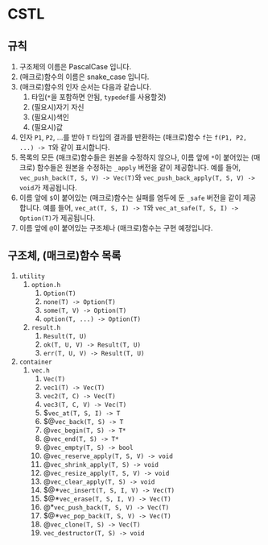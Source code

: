 # CSTL

## 규칙

1. 구조체의 이름은 PascalCase 입니다.
2. (매크로)함수의 이름은 snake_case 입니다.
3. (매크로)함수의 인자 순서는 다음과 같습니다.
   1. 타입(`*`을 포함하면 안됨, `typedef`를 사용할것)
   2. (필요시)자기 자신
   3. (필요시)색인
   4. (필요시)값
3. 인자 `P1`, `P2`, ...를 받아 `T` 타입의 결과를 반환하는 (매크로)함수 `f`는 `f(P1, P2, ...) -> T`와 같이 표시합니다.
4. 목록의 모든 (매크로)함수들은 원본을 수정하지 않으나, 이름 앞에 `*`이 붙어있는 (매크로) 함수들은 원본을 수정하는 `_apply` 버전을 같이 제공합니다. 예를 들어, `vec_push_back(T, S, V) -> Vec(T)`와 `vec_push_back_apply(T, S, V) -> void`가 제공됩니다.
5. 이름 앞에 `$`이 붙어있는 (매크로)함수는 실패를 염두에 둔 `_safe` 버전을 같이 제공합니다. 예를 들어, `vec_at(T, S, I) -> T`와 `vec_at_safe(T, S, I) -> Option(T)`가 제공됩니다.
6. 이름 앞에 `@`이 붙어있는 구조체나 (매크로)함수는 구현 예정입니다.


## 구조체, (매크로)함수 목록

1. `utility`
    1. `option.h`
        1. `Option(T)`
        2. `none(T) -> Option(T)`
        3. `some(T, V) -> Option(T)`
        4. `option(T, ...) -> Option(T)`
    2. `result.h`
        1. `Result(T, U)`
        2. `ok(T, U, V) -> Result(T, U)`
        3. `err(T, U, V) -> Result(T, U)`
2. `container`
    1. `vec.h`
        1. `Vec(T)`
        2. `vec1(T) -> Vec(T)`
        3. `vec2(T, C) -> Vec(T)`
        4. `vec3(T, C, V) -> Vec(T)`
        4. $`vec_at(T, S, I) -> T`
        5. $@`vec_back(T, S) -> T`
        6. @`vec_begin(T, S) -> T*`
        7. @`vec_end(T, S) -> T*`
        8. @`vec_empty(T, S) -> bool`
        9. @`vec_reserve_apply(T, S, V) -> void`
        10. @`vec_shrink_apply(T, S) -> void`
        11. @`vec_resize_apply(T, S, V) -> void`
        12. @`vec_clear_apply(T, S) -> void`
        13. $@*`vec_insert(T, S, I, V) -> Vec(T)`
        14. $@*`vec_erase(T, S, I, V) -> Vec(T)`
        15. @*`vec_push_back(T, S, V) -> Vec(T)`
        16. $@*`vec_pop_back(T, S, V) -> Vec(T)`
        17. @`vec_clone(T, S) -> Vec(T)`
        17. `vec_destructor(T, S) -> void`
